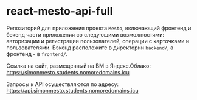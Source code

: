 # react-mesto-api-full
Репозиторий для приложения проекта `Mesto`, включающий фронтенд и бэкенд части приложения со следующими возможностями: авторизации и регистрации пользователей, операции с карточками и пользователями. Бэкенд расположите в директории `backend/`, а фронтенд - в `frontend/`. 

Ссылка на сайт, размещенный на ВМ в Яндекс.Облако: 
https://simonmesto.students.nomoredomains.icu

Запросы к API осуществляются по адресу:
https://api.simonmesto.students.nomoredomains.icu
